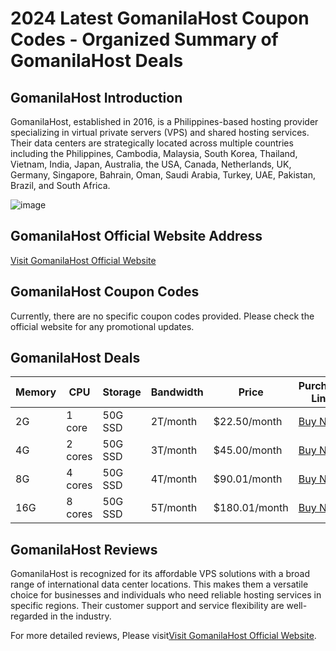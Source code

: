 # 2024 Latest GomanilaHost Coupon Codes - Organized Summary of GomanilaHost Deals

## GomanilaHost Introduction
GomanilaHost, established in 2016, is a Philippines-based hosting provider specializing in virtual private servers (VPS) and shared hosting services. Their data centers are strategically located across multiple countries including the Philippines, Cambodia, Malaysia, South Korea, Thailand, Vietnam, India, Japan, Australia, the USA, Canada, Netherlands, UK, Germany, Singapore, Bahrain, Oman, Saudi Arabia, Turkey, UAE, Pakistan, Brazil, and South Africa.

![image](https://github.com/tonyyyy1020/GomanilaHost/assets/167670992/f02ad893-cd17-4a65-be9b-27cc04dd4029)

## GomanilaHost Official Website Address
[Visit GomanilaHost Official Website](https://gomanilahost.net/clients/aff.php?aff=99)

## GomanilaHost Coupon Codes
Currently, there are no specific coupon codes provided. Please check the official website for any promotional updates.

## GomanilaHost Deals

| Memory | CPU | Storage | Bandwidth | Price      | Purchase Link                                                  |
|--------|-----|---------|-----------|------------|----------------------------------------------------------------|
| 2G     | 1 core | 50G SSD | 2T/month  | $22.50/month | [Buy Now](https://gomanilahost.net/clients/aff.php?aff=99&pid=456) |
| 4G     | 2 cores | 50G SSD | 3T/month  | $45.00/month | [Buy Now](https://gomanilahost.net/clients/aff.php?aff=99&pid=455) |
| 8G     | 4 cores | 50G SSD | 4T/month  | $90.01/month | [Buy Now](https://gomanilahost.net/clients/aff.php?aff=99&pid=454) |
| 16G    | 8 cores | 50G SSD | 5T/month  | $180.01/month | [Buy Now](https://gomanilahost.net/clients/aff.php?aff=99&pid=453) |

## GomanilaHost Reviews
GomanilaHost is recognized for its affordable VPS solutions with a broad range of international data center locations. This makes them a versatile choice for businesses and individuals who need reliable hosting services in specific regions. Their customer support and service flexibility are well-regarded in the industry.

For more detailed reviews, Please visit[Visit GomanilaHost Official Website](https://gomanilahost.net/clients/aff.php?aff=99).


